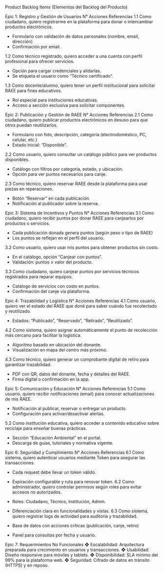 Product Backlog Items (Elementos del Backlog del Producto)

Epic 1: Registro y Gestión de Usuarios
N° Acciones Referencias
1.1 Como ciudadano, quiero registrarme en la
plataforma para donar o intercambiar productos
electrónicos.

- Formulario con validación de datos personales
(nombre, email, dirección)
- Confirmación por email.

1.2 Como técnico registrado, quiero acceder a una
cuenta con perfil profesional para ofrecer
servicios.

- Opción para cargar credenciales y alidarlas.
- Se etiqueta el usuario como “Técnico
certificado”.

1.3 Como docente/alumno, quiero tener un perfil
institucional para solicitar RAEE para fines
educativos.

- Rol especial para instituciones educativas.
- Acceso a sección exclusiva para solicitar
componentes.

Epic 2: Publicación y Gestión de RAEE
N° Acciones Referencias
2.1 Como ciudadano, quiero publicar productos
electrónicos en desuso para que otros puedan
reutilizarlos.

- Formulario con foto, descripción, categoría
(electrodoméstico, PC, celular, etc.)
- Estado inicial: “Disponible”.

2.2 Como usuario, quiero consultar un catálogo
público para ver productos disponibles.

- Catálogo con filtros por categoría, estado, y
ubicación.
- Opción para ver puntos necesarios para canje.

2.3 Como técnico, quiero reservar RAEE desde la
plataforma para usar piezas en reparaciones.

- Botón “Reservar” en cada publicación.
- Notificación al publicador sobre la reserva.

Epic 3: Sistema de Incentivos y Puntos
N° Acciones Referencias
3.1 Como ciudadano, quiero recibir puntos por
donar RAEE para canjearlos por productos o
servicios.

- Cada publicación donada genera puntos (según
peso o tipo de RAEE)
- Los puntos se reflejan en el perfil del usuario.

3.2 Como usuario, quiero usar mis puntos para
obtener productos sin costo.

- En el catálogo, opción “Canjear con puntos”.
- Validación: puntos ≥ valor del producto.

3.3 Como ciudadano, quiero canjear puntos por
servicios técnicos registrados para reparar
equipos.

- Catálogo de servicios con costo en puntos.
- Confirmación del canje vía plataforma.

Epic 4: Trazabilidad y Logística
N° Acciones Referencias
4.1 Como usuario, quiero ver el estado del RAEE
que doné para saber cuándo fue recolectado y
reutilizado.

- Estados: “Publicado”, “Reservado”,
“Retirado”, “Reutilizado”.

4.2 Como sistema, quiero asignar automáticamente
el punto de recolección más cercano para
facilitar la logística.

- Algoritmo basado en ubicación del donante.
- Visualización en mapa del centro más
próximo.

4.3 Como técnico, quiero generar un comprobante
digital de retiro para garantizar trazabilidad.

- PDF con QR, datos del donante, fecha y
detalles del RAEE.
- Firma digital o confirmación en la app.

Epic 5: Comunicación y Educación
N° Acciones Referencias
5.1 Como usuario, quiero recibir notificaciones
(email) para conocer actualizaciones de mis
RAEE.

- Notificación al publicar, reservar o entregar
un producto.
- Configuración para activar/desactivar alertas.

5.2 Como institución educativa, quiero acceder a
contenido educativo sobre reciclaje para enseñar
buenas prácticas.

- Sección “Educación Ambiental” en el portal.
- Descarga de guías, tutoriales y normativa
vigente.

Epic 6: Seguridad y Cumplimiento
N° Acciones Referencias
6.1 Como sistema, quiero autenticar usuarios
mediante Token para asegurar las transacciones.

- Cada request debe llevar un token válido.
- Expiración configurable y ruta para renovar
token.
6.2 Como administrador, quiero controlar permisos
según roles para evitar accesos no autorizados.

- Roles: Ciudadano, Técnico, Institución,
Admin.
- Diferenciación clara en funcionalidades y
vistas.
6.3 Como sistema, quiero registrar logs de actividad
para auditoría y trazabilidad.

- Base de datos con acciones críticas
(publicación, canje, retiro)
- Panel para consultas por fecha y usuario.

Epic 7: Requerimientos No Funcionales
❖ Escalabilidad: Arquitectura preparada para crecimiento en usuarios y transacciones.
❖ Usabilidad: Diseño responsive para móviles y tablets.
❖ Disponibilidad: SLA mínimo del 99% para la plataforma web.
❖ Seguridad: Cifrado de datos en tránsito (HTTPS) y en reposo.
